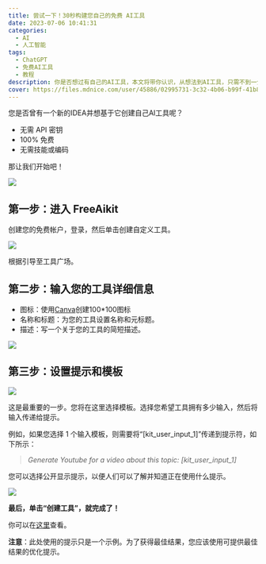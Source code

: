 ```yaml
---
title: 尝试一下！30秒构建您自己的免费 AI工具
date: 2023-07-06 10:41:31
categories:
  - AI
  - 人工智能
tags:
  - ChatGPT
  - 免费AI工具
  - 教程
description: 你是否想过有自己的AI工具，本文将带你认识，从想法到AI工具，只需不到一分钟，无需编码！
cover: https://files.mdnice.com/user/45886/02995731-3c32-4b06-b99f-41b8e07f5224.png
---
```


您是否曾有一个新的IDEA并想基于它创建自己AI工具呢？

- 无需 API 密钥
- 100% 免费
- 无需技能或编码

那让我们开始吧！

![](https://files.mdnice.com/user/45886/4a7e8c7e-3336-440b-b7ec-0bf8eec9d9b6.png)

## 第一步：进入 FreeAikit

创建您的免费帐户，登录，然后单击创建自定义工具。

![](https://files.mdnice.com/user/45886/f60aa17d-4c4d-48e8-9038-711adbbd59f5.png)

根据引导至工具广场。

## 第二步：输入您的工具详细信息

- 图标：使用[Canva](https://partner.canva.com/qRxWN/refer/canva/)创建100*100图标
- 名称和标题：为您的工具设置名称和元标题。
- 描述：写一个关于您的工具的简短描述。

![](https://files.mdnice.com/user/45886/fae2089a-d008-4b98-a46f-7a98b21981ff.png)

## 第三步：设置提示和模板

![](https://files.mdnice.com/user/45886/f665d39a-cb1f-4799-b1b2-10d9939f7c6d.png)

这是最重要的一步。您将在这里选择模板。选择您希望工具拥有多少输入，然后将输入传递给提示。

例如，如果您选择 1 个输入模板，则需要将“[kit_user_input_1]”传递到提示符，如下所示：

>*Generate Youtube for a video about this topic: [kit_user_input_1]*

您可以选择公开显示提示，以便人们可以了解并知道正在使用什么提示。

![](https://files.mdnice.com/user/45886/ff95480c-d258-4e24-9dd7-41d82f9ccd17.png)

**最后，单击“创建工具”，就完成了！**

你可以在[这里](https://freeaikit.com/tools/youtube-title-generator-test-64a17fa49becef2f3efb712d)查看。

**注意**：此处使用的提示只是一个示例。为了获得最佳结果，您应该使用可提供最佳结果的优化提示。
